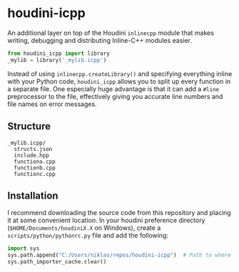 # houdini-icpp

An additional layer on top of the Houdini `inlinecpp` module that makes writing,
debugging and distributing Inline-C++ modules easier.

```python
from houdini_icpp import library
_mylib = library('_mylib.icpp')
```

Instead of using `inlinecpp.createLibrary()` and specifying everything inline
with your Python code, `houdini_icpp` allows you to split up every function in
a separate file. One especially huge advantage is that it can add a `#line`
preprocessor to the file, effectively giving you accurate line numbers and file
names on error messages.

## Structure

    _mylib.icpp/
      structs.json
      include.hpp
      functiona.cpp
      functionb.cpp
      functionc.cpp

## Installation

I recommend downloading the source code from this repository and placing it
at some convenient location. In your houdini preference directory
(`$HOME/Documents/houdiniX.X` on Windows), create a `scripts/python/pythonrc.py`
file and add the following:

```python
import sys
sys.path.append("C:/Users/niklas/repos/houdini-icpp")  # Path to where you placed the code
sys.path_importer_cache.clear()
```
